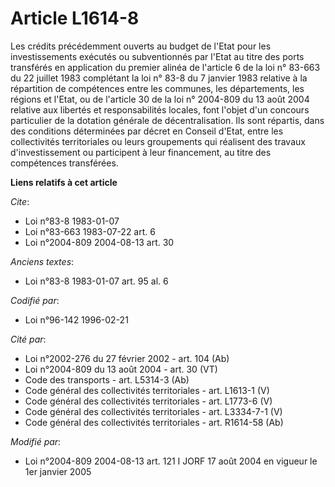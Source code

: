 # Article L1614-8

Les crédits précédemment ouverts au budget de l'Etat pour les investissements exécutés ou subventionnés par l'Etat au titre
des ports transférés en application du premier alinéa de l'article 6 de la loi n° 83-663 du 22 juillet 1983 complétant la loi
n° 83-8 du 7 janvier 1983 relative à la répartition de compétences entre les communes, les départements, les régions et
l'Etat, ou de l'article 30 de la loi n° 2004-809 du 13 août 2004 relative aux libertés et responsabilités locales, font
l'objet d'un concours particulier de la dotation générale de décentralisation. Ils sont répartis, dans des conditions
déterminées par décret en Conseil d'Etat, entre les collectivités territoriales ou leurs groupements qui réalisent des
travaux d'investissement ou participent à leur financement, au titre des compétences transférées.

**Liens relatifs à cet article**

_Cite_:

  - Loi n°83-8 1983-01-07
  - Loi n°83-663 1983-07-22 art. 6
  - Loi n°2004-809 2004-08-13 art. 30

_Anciens textes_:

  - Loi n°83-8 1983-01-07 art. 95 al. 6

_Codifié par_:

  - Loi n°96-142 1996-02-21

_Cité par_:

  - Loi n°2002-276 du 27 février 2002 - art. 104 (Ab)
  - Loi n°2004-809 du 13 août 2004 - art. 30 (VT)
  - Code des transports - art. L5314-3 (Ab)
  - Code général des collectivités territoriales - art. L1613-1 (V)
  - Code général des collectivités territoriales - art. L1773-6 (V)
  - Code général des collectivités territoriales - art. L3334-7-1 (V)
  - Code général des collectivités territoriales - art. R1614-58 (Ab)

_Modifié par_:

  - Loi n°2004-809 2004-08-13 art. 121 I JORF 17 août 2004 en vigueur le 1er janvier 2005
